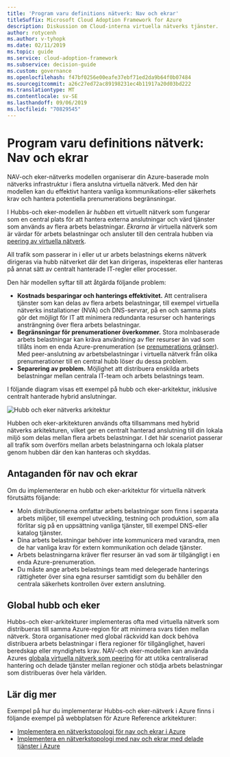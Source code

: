 ```yaml
---
title: 'Program varu definitions nätverk: Nav och ekrar'
titleSuffix: Microsoft Cloud Adoption Framework for Azure
description: Diskussion om Cloud-interna virtuella nätverks tjänster.
author: rotycenh
ms.author: v-tyhopk
ms.date: 02/11/2019
ms.topic: guide
ms.service: cloud-adoption-framework
ms.subservice: decision-guide
ms.custom: governance
ms.openlocfilehash: f47bf0256e00eafe37ebf71ed2da9b64f0b07484
ms.sourcegitcommit: a26c27ed72ac89198231ec4b11917a20d03bd222
ms.translationtype: MT
ms.contentlocale: sv-SE
ms.lasthandoff: 09/06/2019
ms.locfileid: "70829545"
---
```

# <a name="software-defined-networking-hub-and-spoke"></a>Program varu definitions nätverk: Nav och ekrar

NAV-och eker-nätverks modellen organiserar din Azure-baserade moln nätverks infrastruktur i flera anslutna virtuella nätverk. Med den här modellen kan du effektivt hantera vanliga kommunikations-eller säkerhets krav och hantera potentiella prenumerations begränsningar.

I Hubbs-och eker-modellen är _hubben_ ett virtuellt nätverk som fungerar som en central plats för att hantera externa anslutningar och värd tjänster som används av flera arbets belastningar. _Ekrarna_ är virtuella nätverk som är värdar för arbets belastningar och ansluter till den centrala hubben via [peering av virtuella nätverk](/azure/virtual-network/virtual-network-peering-overview).

All trafik som passerar in i eller ut ur arbets belastnings ekerns nätverk dirigeras via hubb nätverket där det kan dirigeras, inspekteras eller hanteras på annat sätt av centralt hanterade IT-regler eller processer.

Den här modellen syftar till att åtgärda följande problem:

- **Kostnads besparingar och hanterings effektivitet.** Att centralisera tjänster som kan delas av flera arbets belastningar, till exempel virtuella nätverks installationer (NVA) och DNS-servrar, på en och samma plats gör det möjligt för IT att minimera redundanta resurser och hanterings ansträngning över flera arbets belastningar.
- **Begränsningar för prenumerationer överkommer.** Stora molnbaserade arbets belastningar kan kräva användning av fler resurser än vad som tillåts inom en enda Azure-prenumeration (se [prenumerations gränser](/azure/azure-subscription-service-limits)). Med peer-anslutning av arbetsbelastningar i virtuella nätverk från olika prenumerationer till en central hubb löser du dessa problem.
- **Separering av problem.** Möjlighet att distribuera enskilda arbets belastningar mellan centrala IT-team och arbets belastnings team.

I följande diagram visas ett exempel på hubb och eker-arkitektur, inklusive centralt hanterade hybrid anslutningar.

![Hubb och eker nätverks arkitektur](https://docs.microsoft.com/azure/architecture/reference-architectures/hybrid-networking/images/hub-spoke.png)

Hubben och eker-arkitekturen används ofta tillsammans med hybrid nätverks arkitekturen, vilket ger en centralt hanterad anslutning till din lokala miljö som delas mellan flera arbets belastningar. I det här scenariot passerar all trafik som överförs mellan arbets belastningarna och lokala platser genom hubben där den kan hanteras och skyddas.

## <a name="hub-and-spoke-assumptions"></a>Antaganden för nav och ekrar

Om du implementerar en hubb och eker-arkitektur för virtuella nätverk förutsätts följande:

- Moln distributionerna omfattar arbets belastningar som finns i separata arbets miljöer, till exempel utveckling, testning och produktion, som alla förlitar sig på en uppsättning vanliga tjänster, till exempel DNS-eller katalog tjänster.
- Dina arbets belastningar behöver inte kommunicera med varandra, men de har vanliga krav för extern kommunikation och delade tjänster.
- Arbets belastningarna kräver fler resurser än vad som är tillgängligt i en enda Azure-prenumeration.
- Du måste ange arbets belastnings team med delegerade hanterings rättigheter över sina egna resurser samtidigt som du behåller den centrala säkerhets kontrollen över extern anslutning.

## <a name="global-hub-and-spoke"></a>Global hubb och eker

Hubbs-och eker-arkitekturer implementeras ofta med virtuella nätverk som distribueras till samma Azure-region för att minimera svars tiden mellan nätverk. Stora organisationer med global räckvidd kan dock behöva distribuera arbets belastningar i flera regioner för tillgänglighet, haveri beredskap eller myndighets krav. NAV-och eker-modellen kan använda Azures [globala virtuella nätverk som peering](/azure/virtual-network/virtual-network-peering-overview) för att utöka centraliserad hantering och delade tjänster mellan regioner och stödja arbets belastningar som distribueras över hela världen.

## <a name="learn-more"></a>Lär dig mer

Exempel på hur du implementerar Hubbs-och eker-nätverk i Azure finns i följande exempel på webbplatsen för Azure Reference arkitekturer:

- [Implementera en nätverkstopologi för nav och ekrar i Azure](https://docs.microsoft.com/azure/architecture/reference-architectures/hybrid-networking/hub-spoke)
- [Implementera en nätverkstopologi med nav och ekrar med delade tjänster i Azure](https://docs.microsoft.com/azure/architecture/reference-architectures/hybrid-networking/shared-services)
